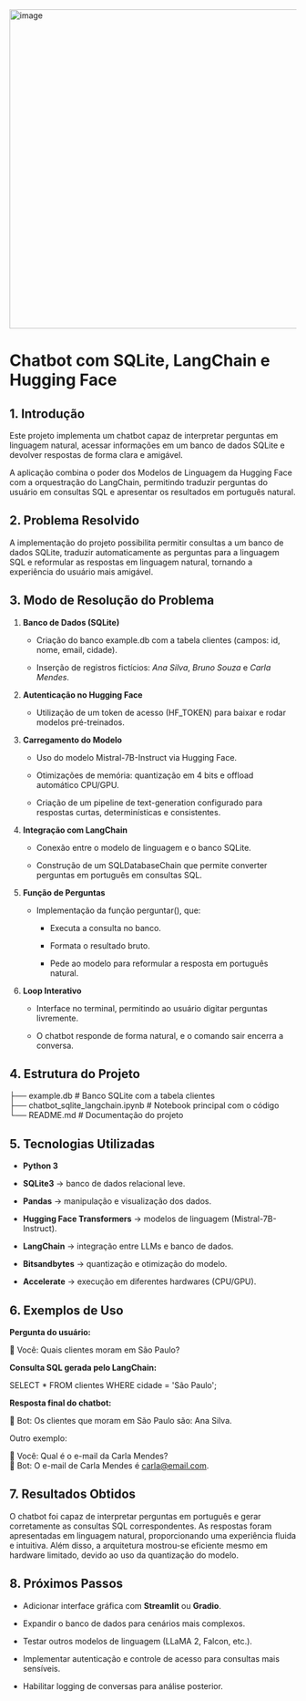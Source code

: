 <img width="832" height="560" alt="image" src="https://github.com/user-attachments/assets/bff77bf9-bb43-4e2d-beff-8cd1c263e30b" />


# **Chatbot com SQLite, LangChain e Hugging Face**

## **1\. Introdução**

Este projeto implementa um chatbot capaz de interpretar perguntas em linguagem natural, acessar informações em um banco de dados SQLite e devolver respostas de forma clara e amigável.

A aplicação combina o poder dos Modelos de Linguagem da Hugging Face com a orquestração do LangChain, permitindo traduzir perguntas do usuário em consultas SQL e apresentar os resultados em português natural.

## **2\. Problema Resolvido**

A implementação do projeto possibilita permitir consultas a um banco de dados SQLite, traduzir automaticamente as perguntas para a linguagem SQL e reformular as respostas em linguagem natural, tornando a experiência do usuário mais amigável.

## **3\. Modo de Resolução do Problema**

1. **Banco de Dados (SQLite)**

   * Criação do banco example.db com a tabela clientes (campos: id, nome, email, cidade).

   * Inserção de registros fictícios: *Ana Silva*, *Bruno Souza* e *Carla Mendes*.

2. **Autenticação no Hugging Face**

   * Utilização de um token de acesso (HF\_TOKEN) para baixar e rodar modelos pré-treinados.

3. **Carregamento do Modelo**

   * Uso do modelo Mistral-7B-Instruct via Hugging Face.

   * Otimizações de memória: quantização em 4 bits e offload automático CPU/GPU.

   * Criação de um pipeline de text-generation configurado para respostas curtas, determinísticas e consistentes.

4. **Integração com LangChain**

   * Conexão entre o modelo de linguagem e o banco SQLite.

   * Construção de um SQLDatabaseChain que permite converter perguntas em português em consultas SQL.

5. **Função de Perguntas**

   * Implementação da função perguntar(), que:

     * Executa a consulta no banco.

     * Formata o resultado bruto.

     * Pede ao modelo para reformular a resposta em português natural.

6. **Loop Interativo**

   * Interface no terminal, permitindo ao usuário digitar perguntas livremente.

   * O chatbot responde de forma natural, e o comando sair encerra a conversa.

## **4\. Estrutura do Projeto**

├── example.db                           \# Banco SQLite com a tabela clientes  
├── chatbot\_sqlite\_langchain.ipynb       \# Notebook principal com o código  
└── README.md                            \# Documentação do projeto

## **5\. Tecnologias Utilizadas**

* **Python 3**

* **SQLite3** → banco de dados relacional leve.

* **Pandas** → manipulação e visualização dos dados.

* **Hugging Face Transformers** → modelos de linguagem (Mistral-7B-Instruct).

* **LangChain** → integração entre LLMs e banco de dados.

* **Bitsandbytes** → quantização e otimização do modelo.

* **Accelerate** → execução em diferentes hardwares (CPU/GPU).

## **6\. Exemplos de Uso**

**Pergunta do usuário:**

🧑 Você: Quais clientes moram em São Paulo?

**Consulta SQL gerada pelo LangChain:**

SELECT \* FROM clientes WHERE cidade \= 'São Paulo';

**Resposta final do chatbot:**

🤖 Bot: Os clientes que moram em São Paulo são: Ana Silva.

Outro exemplo:

🧑 Você: Qual é o e-mail da Carla Mendes?  
🤖 Bot: O e-mail de Carla Mendes é carla@email.com.

## **7\. Resultados Obtidos**

O chatbot foi capaz de interpretar perguntas em português e gerar corretamente as consultas SQL correspondentes. As respostas foram apresentadas em linguagem natural, proporcionando uma experiência fluida e intuitiva. Além disso, a arquitetura mostrou-se eficiente mesmo em hardware limitado, devido ao uso da quantização do modelo.

## **8\. Próximos Passos**

* Adicionar interface gráfica com **Streamlit** ou **Gradio**.

* Expandir o banco de dados para cenários mais complexos.

* Testar outros modelos de linguagem (LLaMA 2, Falcon, etc.).

* Implementar autenticação e controle de acesso para consultas mais sensíveis.

* Habilitar logging de conversas para análise posterior.

